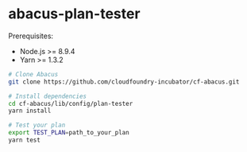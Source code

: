 abacus-plan-tester
===

Prerequisites:
* Node.js >= 8.9.4
* Yarn >= 1.3.2

```bash
# Clone Abacus
git clone https://github.com/cloudfoundry-incubator/cf-abacus.git

# Install dependencies
cd cf-abacus/lib/config/plan-tester
yarn install

# Test your plan
export TEST_PLAN=path_to_your_plan
yarn test
```
